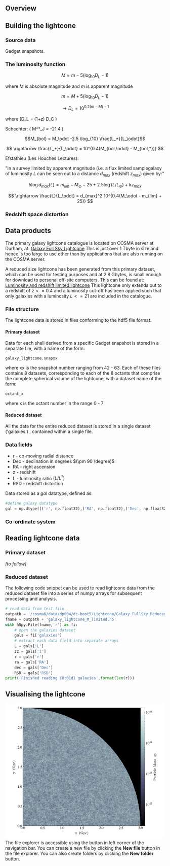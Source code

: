 ## Overview

## Building the lightcone

### Source data
Gadget snapshots.

### The luminosity function

$$M = m - 5 (\log_{10}D_L - 1) $$

where $M$ is absolute magnitude and $m$ is apparent magnitude

 $$m = M + 5 (\log_{10}D_L - 1)$$ 

$$\rightarrow D_L = 10^{0.2(m-M) - 1}$$ 

where \(D_L = (1+z) D_C \)

Schechter:
\( M^*_J = -21.4 \)

$$M_{bol} = M_\odot -2.5 \log_{10} \frac{L_*}{L_\odot}$$

$$ \rightarrow \frac{L_*}{L_\odot} = 10^{0.4(M_{bol,\odot} - M_{bol,*})} $$

Efstathieu (Les Houches Lectures):

"In a survey limited by apparent magnitude (i.e. a flux limited samplegalaxy of luminosity $L$ can be seen out to a distance $d_{max}$ (redshift $z_{max}$) given by:"

$$5 \log d_{max}(L) = m_{lim} - M_\odot - 25 + 2.5 \log(L/L_\odot) + kz_{max}  $$

$$ \rightarrow \frac{L}{L_\odot} = d_{max}^2 10^{0.4(M_\odot - m_{lim} + 25)} $$


### Redshift space distortion

## Data products
The primary galaxy lightcone catalogue is located on COSMA server at Durham, at:
[Galaxy Full Sky Lightcone](/cosma6/data/dp004/dc-boot5/Lightcone/Galaxy_FullSky)
This is just over 1 Tbyte in size and hence is too large to use other than by applications that are also running on the COSMA server.

A reduced size lightcone has been generated from this primary dataset, which can be used for testing purposes and at 2.8 Gbytes, is small enough for download to personal off-site computers.  This can be found at:
[Luminosity and redshift limited lightcone](/cosma6/data/dp004/dc-boot5/Lightcone/Galaxy_FullSky_Reduced/galaxy_lightcone_M_limited.h5)
This lightcone only extends out to a redshift of $z<=0.4$ and a luminosity cut-off has been applied such that only galaxies with a luminosity $L<= 21$ are included in the catalogue.

### File structure
The lightcone data is stored in files conforming to the hdf5 file format.
#### Primary dataset
Data for each shell derived from a specific Gadget snapshot is stored in a separate file, with a name of the form:
```
galaxy_lightcone.snapxx
```
where xx is the snapshot number ranging from 42 - 63.
Each of these files contains 8 datasets, corresponding to each of the 8 octants that comprise the complete spherical volume of the lightcone, with a dataset name of the form:
```
octant_x
```
where x is the octant number in the range 0 - 7
#### Reduced dataset
All the data for the entire reduced dataset is stored in a single dataset ('galaxies') , contained within a single file.

### Data fields
* r - co-moving radial distance
* Dec - declination in degrees $(\pm 90 \degree)$
* RA - right ascension
* z - redshift
* L - luminosity ratio $(L/L^*)$
* RSD - redshift distortion

Data stored as a *gal* datatype, defined as:
```python
#define galaxy datatype
gal = np.dtype([('r', np.float32),('RA', np.float32),('Dec', np.float32),('z', np.float32),('RSD', np.float32),('L', np.float32)])
```
### Co-ordinate system

## Reading lightcone data
### Primary dataset
*[to follow]*
### Reduced dataset

The following code snippet can be used to read lightcone data from the reduced dataset file into a series of numpy arrays for subsequent processing and analysis.
``` python
# read data from test file
outpath = '/cosma6/data/dp004/dc-boot5/Lightcone/Galaxy_FullSky_Reduced/'
fname = outpath + 'galaxy_lightcone_M_limited.h5'
with h5py.File(fname,'r') as fi:
    # open the galaxies dataset
    gals = fi['galaxies']
    # extract each data field into separate arrays
    L = gals['L']
    zz = gals['z']
    r = gals['r']
    ra = gals['RA']
    dec = gals['Dec']
    RSD = gals['RSD']
print('Finished reading {0:01d} galaxies'.format(len(r)))
```
## Visualising the lightcone
![Slice through galaxy lightcone](https://github.com/rajbooth/Lightcone/raw/master/images/particle_lightcone_Particle_z_particle_mass.png)
The file explorer is accessible using the button in left corner of the navigation bar. You can create a new file by clicking the **New file** button in the file explorer. You can also create folders by clicking the **New folder** button.


<!--stackedit_data:
eyJoaXN0b3J5IjpbMTExMTA3MDAwMiwxNDE4OTc2NDAxLDQ2NT
Q1Nzc3MiwxNzMwOTY0MDYsLTc2MTMwNzI3Niw3NTMzNzU2Nzcs
MjA4MzA1OTYxMiwtMTYzNTY0MTA3NSwxODA2MzE3NTMsODcxOT
g1NTYzLDkxODE5OTQ1MSwxNDgwODMzNCwtOTM3OTg4NjE4LDYw
MDU0MTg3OCwtMTg2MTg5NDA4Nl19
-->